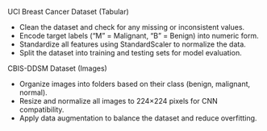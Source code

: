 UCI Breast Cancer Dataset (Tabular)

- Clean the dataset and check for any missing or inconsistent values.
- Encode target labels (“M” = Malignant, “B” = Benign) into numeric form.
- Standardize all features using StandardScaler to normalize the data.
- Split the dataset into training and testing sets for model evaluation.

CBIS-DDSM Dataset (Images)

- Organize images into folders based on their class (benign, malignant, normal).
- Resize and normalize all images to 224×224 pixels for CNN compatibility.
- Apply data augmentation to balance the dataset and reduce overfitting.
